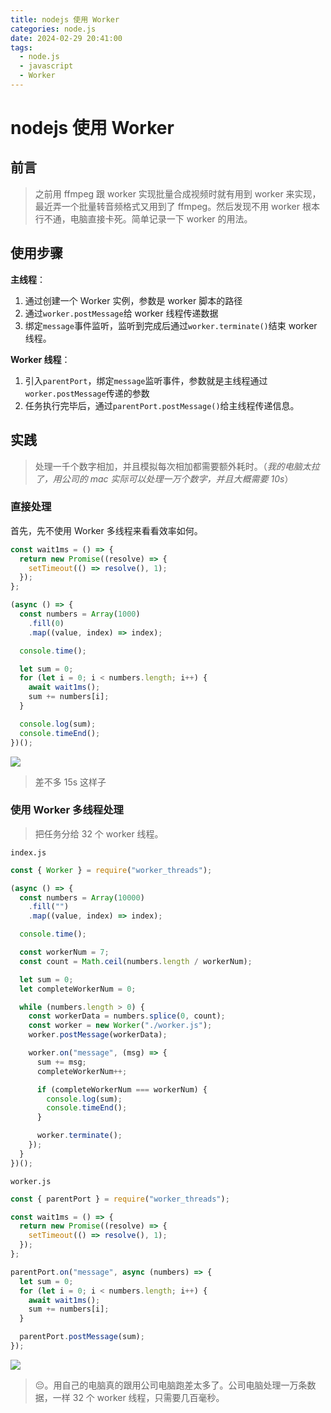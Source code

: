 ```yaml
---
title: nodejs 使用 Worker
categories: node.js
date: 2024-02-29 20:41:00
tags:
  - node.js
  - javascript
  - Worker
---
```


# nodejs 使用 Worker

## 前言

> 之前用 ffmpeg 跟 worker 实现批量合成视频时就有用到 worker 来实现，最近弄一个批量转音频格式又用到了 ffmpeg。然后发现不用 worker 根本行不通，电脑直接卡死。简单记录一下 worker 的用法。

## 使用步骤

**主线程**：

1. 通过创建一个 Worker 实例，参数是 worker 脚本的路径
2. 通过`worker.postMessage`给 worker 线程传递数据
3. 绑定`message`事件监听，监听到完成后通过`worker.terminate()`结束 worker 线程。

**Worker 线程**：

1. 引入`parentPort`，绑定`message`监听事件，参数就是主线程通过`worker.postMessage`传递的参数
2. 任务执行完毕后，通过`parentPort.postMessage()`给主线程传递信息。

## 实践

> 处理一千个数字相加，并且模拟每次相加都需要额外耗时。（_我的电脑太拉了，用公司的 mac 实际可以处理一万个数字，并且大概需要 10s_）

### 直接处理

首先，先不使用 Worker 多线程来看看效率如何。

```js
const wait1ms = () => {
  return new Promise((resolve) => {
    setTimeout(() => resolve(), 1);
  });
};

(async () => {
  const numbers = Array(1000)
    .fill(0)
    .map((value, index) => index);

  console.time();

  let sum = 0;
  for (let i = 0; i < numbers.length; i++) {
    await wait1ms();
    sum += numbers[i];
  }

  console.log(sum);
  console.timeEnd();
})();
```

![](https://www.clzczh.top/CLZ_img/images/202402292032340.png)

> 差不多 15s 这样子

### 使用 Worker 多线程处理

> 把任务分给 32 个 worker 线程。

`index.js`

```js
const { Worker } = require("worker_threads");

(async () => {
  const numbers = Array(10000)
    .fill("")
    .map((value, index) => index);

  console.time();

  const workerNum = 7;
  const count = Math.ceil(numbers.length / workerNum);

  let sum = 0;
  let completeWorkerNum = 0;

  while (numbers.length > 0) {
    const workerData = numbers.splice(0, count);
    const worker = new Worker("./worker.js");
    worker.postMessage(workerData);

    worker.on("message", (msg) => {
      sum += msg;
      completeWorkerNum++;

      if (completeWorkerNum === workerNum) {
        console.log(sum);
        console.timeEnd();
      }

      worker.terminate();
    });
  }
})();
```

`worker.js`

```js
const { parentPort } = require("worker_threads");

const wait1ms = () => {
  return new Promise((resolve) => {
    setTimeout(() => resolve(), 1);
  });
};

parentPort.on("message", async (numbers) => {
  let sum = 0;
  for (let i = 0; i < numbers.length; i++) {
    await wait1ms();
    sum += numbers[i];
  }

  parentPort.postMessage(sum);
});
```

![](https://www.clzczh.top/CLZ_img/images/202402292038556.png)

> 😔。用自己的电脑真的跟用公司电脑跑差太多了。公司电脑处理一万条数据，一样 32 个 worker 线程，只需要几百毫秒。
